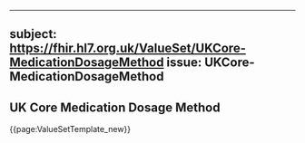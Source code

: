 
---
subject: https://fhir.hl7.org.uk/ValueSet/UKCore-MedicationDosageMethod
issue: UKCore-MedicationDosageMethod
---
## UK Core Medication Dosage Method

{{page:ValueSetTemplate_new}}
    
